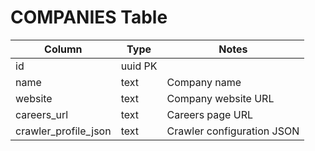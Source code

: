# COMPANIES Table

| Column | Type | Notes |
|--------|------|-------|
| id | uuid PK | |
| name | text | Company name |
| website | text | Company website URL |
| careers_url | text | Careers page URL |
| crawler_profile_json | text | Crawler configuration JSON |